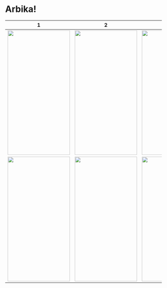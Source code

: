 # Arbika!
| 1  | 2 | 3  | 4 |
| ------------- | ------------- | ------------- | ------------- |
|<img src="https://github.com/alinaghizadeh71/Arbika/assets/16202692/08563c1f-7ea4-4290-8ece-8222158360e3" width="200" height="400"/>|<img src="https://github.com/alinaghizadeh71/Arbika/assets/16202692/210bb5f0-d7c6-49fd-a555-ca29ebdd5f51" width="200" height="400"/>|<img src="https://github.com/alinaghizadeh71/Arbika/assets/16202692/2d0d6478-1839-4b6f-96f6-6c491197a9dd" width="200" height="400"/>|<img src="https://github.com/alinaghizadeh71/Arbika/assets/16202692/059bfa05-191e-49bb-aa67-a3f18d9a9dd4" width="200" height="400"/>
|<img src="https://github.com/alinaghizadeh71/Arbika/assets/16202692/8c6c1de8-99b2-4935-92b8-5fee38e664f1" width="200" height="400"/>|<img src="https://github.com/alinaghizadeh71/Arbika/assets/16202692/4d1997db-702a-40df-b77a-6d43961130ce" width="200" height="400"/>|<img src="https://github.com/alinaghizadeh71/Arbika/assets/16202692/d2dc57e6-d602-4b68-ac91-0355a659b92a" width="200" height="400"/>|<img src="https://github.com/alinaghizadeh71/Arbika/assets/16202692/fdd5212d-bdff-4c75-8861-d7d448a3e28a" width="200" height="400"/>

